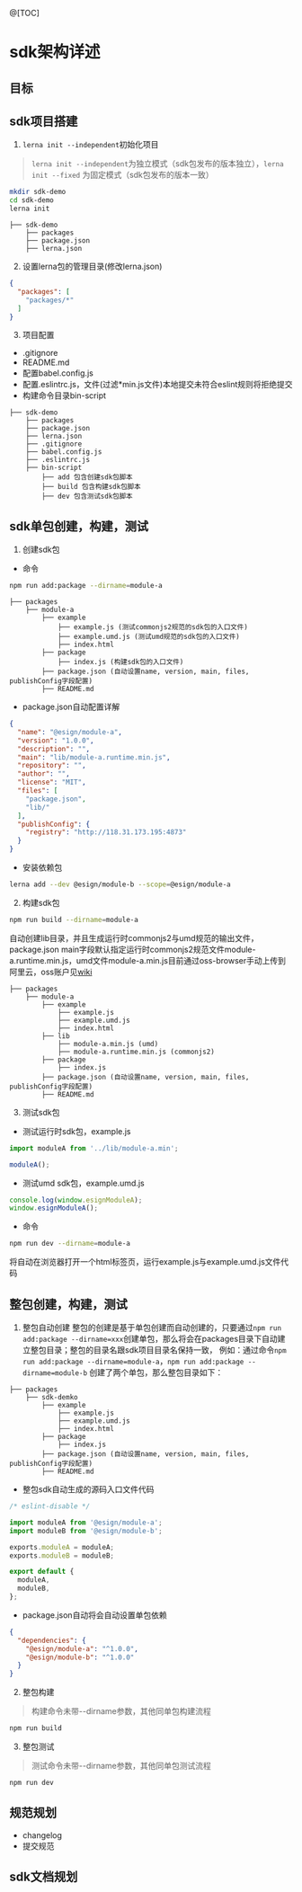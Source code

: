 @[TOC]

# sdk架构详述
## 目标

## sdk项目搭建
1. `lerna init --independent`初始化项目
> `lerna init --independent`为独立模式（sdk包发布的版本独立），`lerna init --fixed` 为固定模式（sdk包发布的版本一致）
```bash
mkdir sdk-demo
cd sdk-demo
lerna init
```
```
├── sdk-demo
    ├── packages
    ├── package.json
    ├── lerna.json
```

2. 设置lerna包的管理目录(修改lerna.json)
```json
{
  "packages": [
    "packages/*"
  ]
}
```

3. 项目配置
  - .gitignore
  - README.md
  - 配置babel.config.js
  - 配置.eslintrc.js，文件(过滤*min.js文件)本地提交未符合eslint规则将拒绝提交
  - 构建命令目录bin-script
```
├── sdk-demo
    ├── packages
    ├── package.json
    ├── lerna.json
    ├── .gitignore
    ├── babel.config.js
    ├── .eslintrc.js
    ├── bin-script
        ├── add 包含创建sdk包脚本
        ├── build 包含构建sdk包脚本
        ├── dev 包含测试sdk包脚本
```


## sdk单包创建，构建，测试

1. 创建sdk包
- 命令
```bash
npm run add:package --dirname=module-a
```
```
├── packages
    ├── module-a
        ├── example
            ├── example.js (测试commonjs2规范的sdk包的入口文件)
            ├── example.umd.js (测试umd规范的sdk包的入口文件)
            ├── index.html
        ├── package
            ├── index.js (构建sdk包的入口文件)
        ├── package.json (自动设置name, version, main, files, publishConfig字段配置)
        ├── README.md
```
- package.json自动配置详解
```json
{
  "name": "@esign/module-a",
  "version": "1.0.0",
  "description": "",
  "main": "lib/module-a.runtime.min.js",
  "repository": "",
  "author": "",
  "license": "MIT",
  "files": [
    "package.json",
    "lib/"
  ],
  "publishConfig": {
    "registry": "http://118.31.173.195:4873"
  }
}

```
- 安装依赖包
```bash
lerna add --dev @esign/module-b --scope=@esign/module-a
```

2. 构建sdk包
```bash
npm run build --dirname=module-a
```
自动创建lib目录，并且生成运行时commonjs2与umd规范的输出文件，package.json main字段默认指定运行时commonjs2规范文件module-a.runtime.min.js，umd文件module-a.min.js目前通过oss-browser手动上传到阿里云，oss账户见[wiki](http://wiki.timevale.cn:8081/pages/viewpage.action?pageId=31916068)
```
├── packages
    ├── module-a
        ├── example
            ├── example.js
            ├── example.umd.js
            ├── index.html
        ├── lib
            ├── module-a.min.js (umd)
            ├── module-a.runtime.min.js (commonjs2)
        ├── package
            ├── index.js
        ├── package.json (自动设置name, version, main, files, publishConfig字段配置)
        ├── README.md
```

3. 测试sdk包
- 测试运行时sdk包，example.js
```js
import moduleA from '../lib/module-a.min';

moduleA();
```

- 测试umd sdk包，example.umd.js
```js
console.log(window.esignModuleA);
window.esignModuleA();
```

- 命令
```bash
npm run dev --dirname=module-a
```
将自动在浏览器打开一个html标签页，运行example.js与example.umd.js文件代码


## 整包创建，构建，测试
1. 整包自动创建
整包的创建是基于单包创建而自动创建的，只要通过`npm run add:package --dirname=xxx`创建单包，那么将会在packages目录下自动建立整包目录；整包的目录名跟sdk项目目录名保持一致， 例如：通过命令`npm run add:package --dirname=module-a`，`npm run add:package --dirname=module-b` 创建了两个单包，那么整包目录如下：
```
├── packages
    ├── sdk-demko
        ├── example
            ├── example.js
            ├── example.umd.js
            ├── index.html
        ├── package
            ├── index.js
        ├── package.json (自动设置name, version, main, files, publishConfig字段配置)
        ├── README.md
```

- 整包sdk自动生成的源码入口文件代码
```js
/* eslint-disable */

import moduleA from '@esign/module-a';
import moduleB from '@esign/module-b';

exports.moduleA = moduleA;
exports.moduleB = moduleB;

export default {
  moduleA,
  moduleB,
};
```
- package.json自动将会自动设置单包依赖
```json
{
  "dependencies": {
    "@esign/module-a": "^1.0.0",
    "@esign/module-b": "^1.0.0"
  }
}
```

2. 整包构建
> 构建命令未带--dirname参数，其他同单包构建流程
```bash
npm run build
```

3. 整包测试
> 测试命令未带--dirname参数，其他同单包测试流程
```bash
npm run dev
```


## 规范规划
  - changelog
  - 提交规范

## sdk文档规划
